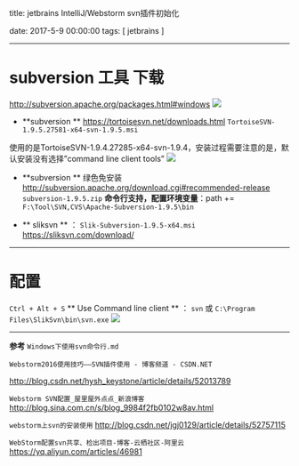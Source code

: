 title:  jetbrains IntelliJ/Webstorm svn插件初始化


date: 2017-5-9 00:00:00
tags: [ jetbrains ]



---


#   subversion 工具 下载


http://subversion.apache.org/packages.html#windows
![](http://7xnbs3.com1.z0.glb.clouddn.com/17-5-31/88396036.jpg)



 
- **subversion **
https://tortoisesvn.net/downloads.html  `TortoiseSVN-1.9.5.27581-x64-svn-1.9.5.msi`

使用的是TortoiseSVN-1.9.4.27285-x64-svn-1.9.4，安装过程需要注意的是，默认安装没有选择”command line client tools”
![](http://7xnbs3.com1.z0.glb.clouddn.com/17-5-31/25113416.jpg)



- **subversion **  绿色免安装
http://subversion.apache.org/download.cgi#recommended-release  `subversion-1.9.5.zip`
**命令行支持，配置环境变量**：path += `F:\Tool\SVN,CVS\Apache-Subversion-1.9.5\bin`


-  ** sliksvn **  ： ` Slik-Subversion-1.9.5-x64.msi `
https://sliksvn.com/download/



---
# 配置
`Ctrl + Alt + S`
** Use Command line client ** ：  `svn` 或 `C:\Program Files\SlikSvn\bin\svn.exe`
![](http://7xnbs3.com1.z0.glb.clouddn.com/17-5-31/56881942.jpg)


---
**参考**
`Windows下使用svn命令行.md`



`Webstorm2016使用技巧——SVN插件使用 - 博客频道 - CSDN.NET`

http://blog.csdn.net/hysh_keystone/article/details/52013789


`Webstorm SVN配置_屋里屋外点点_新浪博客`
http://blog.sina.com.cn/s/blog_9984f2fb0102w8av.html


`webstorm上svn的安装使用`
http://blog.csdn.net/jgj0129/article/details/52757115


`WebStorm配置svn共享、检出项目-博客-云栖社区-阿里云`
https://yq.aliyun.com/articles/46981
